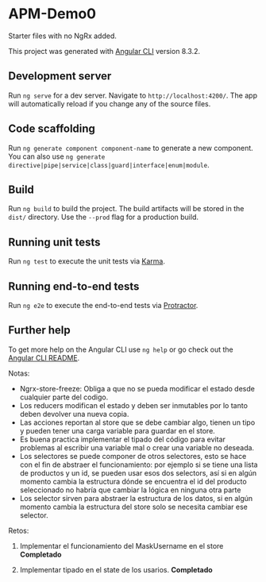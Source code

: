# APM-Demo0

Starter files with no NgRx added.

This project was generated with [Angular CLI](https://github.com/angular/angular-cli) version 8.3.2.

## Development server

Run `ng serve` for a dev server. Navigate to `http://localhost:4200/`. The app will automatically reload if you change any of the source files.

## Code scaffolding

Run `ng generate component component-name` to generate a new component. You can also use `ng generate directive|pipe|service|class|guard|interface|enum|module`.

## Build

Run `ng build` to build the project. The build artifacts will be stored in the `dist/` directory. Use the `--prod` flag for a production build.

## Running unit tests

Run `ng test` to execute the unit tests via [Karma](https://karma-runner.github.io).

## Running end-to-end tests

Run `ng e2e` to execute the end-to-end tests via [Protractor](http://www.protractortest.org/).

## Further help

To get more help on the Angular CLI use `ng help` or go check out the [Angular CLI README](https://github.com/angular/angular-cli/blob/master/README.md).

Notas:

- Ngrx-store-freeze: Obliga a que no se pueda modificar el estado desde cualquier parte del codigo.
- Los reducers modifican el estado y deben ser inmutables por lo tanto deben devolver una nueva copia.
- Las acciones reportan al store que se debe cambiar algo, tienen un tipo y pueden tener una carga variable para guardar en el store.
- Es buena practica implementar el tipado del código para evitar problemas al escribir una variable mal o crear una variable no deseada.
- Los selectores se puede componer de otros selectores, esto se hace con el fin de abstraer el funcionamiento: por ejemplo si se tiene una lista de productos y un id, se pueden usar esos dos selectors, así si en algún momento cambia la estructura dónde se encuentra el id del producto seleccionado no habría que cambiar la lógica en ninguna otra parte
- Los selector sirven para abstraer la estructura de los datos, si en algún momento cambia la estructura del store solo se necesita cambiar ese selector.

Retos:
  1. Implementar el funcionamiento del MaskUsername en el store
  **Completado**

  2. Implementar tipado en el state de los usarios.
  **Completado**